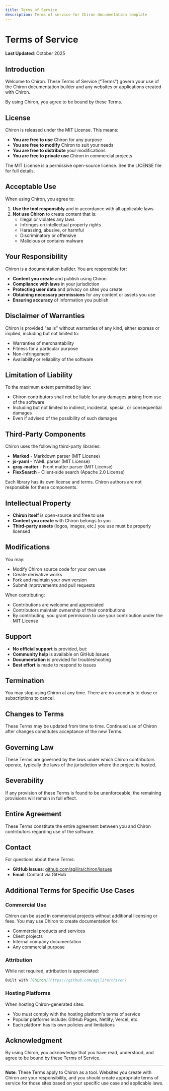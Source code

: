 ```yaml
---
title: Terms of Service
description: Terms of service for Chiron documentation template
---
```


# Terms of Service

**Last Updated**: October 2025

## Introduction

Welcome to Chiron. These Terms of Service ("Terms") govern your use of the Chiron documentation builder and any websites or applications created with Chiron.

By using Chiron, you agree to be bound by these Terms.

## License

Chiron is released under the MIT License. This means:

- **You are free to use** Chiron for any purpose
- **You are free to modify** Chiron to suit your needs
- **You are free to distribute** your modifications
- **You are free to private use** Chiron in commercial projects

The MIT License is a permissive open-source license. See the LICENSE file for full details.

## Acceptable Use

When using Chiron, you agree to:

1. **Use the tool responsibly** and in accordance with all applicable laws
2. **Not use Chiron** to create content that is:
   - Illegal or violates any laws
   - Infringes on intellectual property rights
   - Harassing, abusive, or harmful
   - Discriminatory or offensive
   - Malicious or contains malware

## Your Responsibility

Chiron is a documentation builder. You are responsible for:

- **Content you create** and publish using Chiron
- **Compliance with laws** in your jurisdiction
- **Protecting user data** and privacy on sites you create
- **Obtaining necessary permissions** for any content or assets you use
- **Ensuring accuracy** of information you publish

## Disclaimer of Warranties

Chiron is provided "as is" without warranties of any kind, either express or implied, including but not limited to:

- Warranties of merchantability
- Fitness for a particular purpose
- Non-infringement
- Availability or reliability of the software

## Limitation of Liability

To the maximum extent permitted by law:

- Chiron contributors shall not be liable for any damages arising from use of the software
- Including but not limited to indirect, incidental, special, or consequential damages
- Even if advised of the possibility of such damages

## Third-Party Components

Chiron uses the following third-party libraries:

- **Marked** - Markdown parser (MIT License)
- **js-yaml** - YAML parser (MIT License)
- **gray-matter** - Front matter parser (MIT License)
- **FlexSearch** - Client-side search (Apache 2.0 License)

Each library has its own license and terms. Chiron authors are not responsible for these components.

## Intellectual Property

- **Chiron itself** is open-source and free to use
- **Content you create** with Chiron belongs to you
- **Third-party assets** (logos, images, etc.) you use must be properly licensed

## Modifications

You may:

- Modify Chiron source code for your own use
- Create derivative works
- Fork and maintain your own version
- Submit improvements and pull requests

When contributing:

- Contributions are welcome and appreciated
- Contributors maintain ownership of their contributions
- By contributing, you grant permission to use your contribution under the MIT License

## Support

- **No official support** is provided, but:
- **Community help** is available on GitHub Issues
- **Documentation** is provided for troubleshooting
- **Best effort** is made to respond to issues

## Termination

You may stop using Chiron at any time. There are no accounts to close or subscriptions to cancel.

## Changes to Terms

These Terms may be updated from time to time. Continued use of Chiron after changes constitutes acceptance of the new Terms.

## Governing Law

These Terms are governed by the laws under which Chiron contributors operate, typically the laws of the jurisdiction where the project is hosted.

## Severability

If any provision of these Terms is found to be unenforceable, the remaining provisions will remain in full effect.

## Entire Agreement

These Terms constitute the entire agreement between you and Chiron contributors regarding use of the software.

## Contact

For questions about these Terms:

- **GitHub Issues**: [github.com/agilira/chiron/issues](https://github.com/agilira/chiron/issues)
- **Email**: Contact via GitHub

## Additional Terms for Specific Use Cases

### Commercial Use

Chiron can be used in commercial projects without additional licensing or fees. You may use Chiron to create documentation for:

- Commercial products and services
- Client projects
- Internal company documentation
- Any commercial purpose

### Attribution

While not required, attribution is appreciated:

```markdown
Built with [Chiron](https://github.com/agilira/chiron)
```

### Hosting Platforms

When hosting Chiron-generated sites:

- You must comply with the hosting platform's terms of service
- Popular platforms include: GitHub Pages, Netlify, Vercel, etc.
- Each platform has its own policies and limitations

## Acknowledgment

By using Chiron, you acknowledge that you have read, understood, and agree to be bound by these Terms of Service.

---

**Note**: These Terms apply to Chiron as a tool. Websites you create with Chiron are your responsibility, and you should create appropriate terms of service for those sites based on your specific use case and applicable laws.


